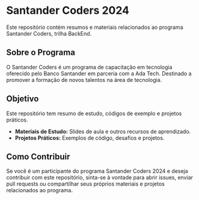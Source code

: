 # Santander Coders 2024

Este repositório contém resumos e materiais relacionados ao programa Santander Coders, trilha BackEnd.

## Sobre o Programa
O Santander Coders é um programa de capacitação em tecnologia oferecido pelo Banco Santander em parceria com a Ada Tech. Destinado a promover a formação de novos talentos na área de tecnologia.

## Objetivo
Este repositório tem resumo de estudo, códigos de exemplo e projetos práticos.

- **Materiais de Estudo:** Slides de aula e outros recursos de aprendizado.
- **Projetos Práticos:** Exemplos de código, desafios e projetos.

## Como Contribuir
Se você é um participante do programa Santander Coders 2024 e deseja contribuir com este repositório, sinta-se à vontade para abrir issues, enviar pull requests ou compartilhar seus próprios materiais e projetos relacionados ao programa.
